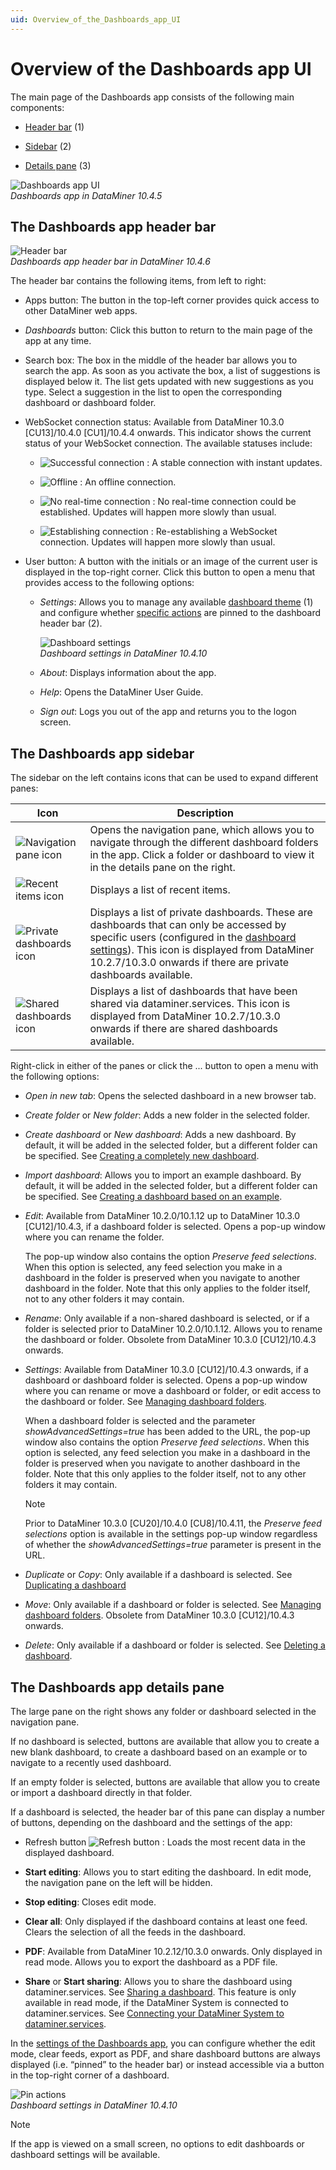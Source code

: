 ```yaml
---
uid: Overview_of_the_Dashboards_app_UI
---
```


# Overview of the Dashboards app UI

The main page of the Dashboards app consists of the following main components:

- [Header bar](#the-dashboards-app-header-bar) (1)

- [Sidebar](#the-dashboards-app-sidebar) (2)

- [Details pane](#the-dashboards-app-details-pane) (3)

![Dashboards app UI](~/user-guide/images/Dashboards_app_UI.png)<br>*Dashboards app in DataMiner 10.4.5*

## The Dashboards app header bar

![Header bar](~/user-guide/images/Dashboards_app_headerbar.png)<br>*Dashboards app header bar in DataMiner 10.4.6*

The header bar contains the following items, from left to right:

- Apps button: The button in the top-left corner provides quick access to other DataMiner web apps.

- *Dashboards* button: Click this button to return to the main page of the app at any time.

- Search box: The box in the middle of the header bar allows you to search the app. As soon as you activate the box, a list of suggestions is displayed below it. The list gets updated with new suggestions as you type. Select a suggestion in the list to open the corresponding dashboard or dashboard folder.

- WebSocket connection status: Available from DataMiner 10.3.0 [CU13]/10.4.0 [CU1]/10.4.4 onwards<!--RN 38676-->. This indicator shows the current status of your WebSocket connection. The available statuses include:

  - ![Successful connection](~/user-guide/images/WebSocket_Success.png) : A stable connection with instant updates.

  - ![Offline](~/user-guide/images/WebSocket_No_Connection.png) : An offline connection.

  - ![No real-time connection](~/user-guide/images/WebSocket_No_Real-Time_Connection.png) : No real-time connection could be established. Updates will happen more slowly than usual.

  - ![Establishing connection](~/user-guide/images/WebSocket_Establishing_Connection.gif) : Re-establishing a WebSocket connection. Updates will happen more slowly than usual.

- User button: A button with the initials or an image of the current user is displayed in the top-right corner. Click this button to open a menu that provides access to the following options:

  - *Settings*: Allows you to manage any available [dashboard theme](xref:Configuring_the_dashboard_layout) (1) and configure whether [specific actions](#the-dashboards-app-details-pane) are pinned to the dashboard header bar (2).

    ![Dashboard settings](~/user-guide/images/DashboardSettings.png)<br>*Dashboard settings in DataMiner 10.4.10*

  - *About*: Displays information about the app.

  - *Help*: Opens the DataMiner User Guide.

  - *Sign out*: Logs you out of the app and returns you to the logon screen.

## The Dashboards app sidebar

The sidebar on the left contains icons that can be used to expand different panes:

| Icon | Description |
|------|-------------|
| ![Navigation pane icon](~/user-guide/images/DashboardsX_navigation.png) | Opens the navigation pane, which allows you to navigate through the different dashboard folders in the app. Click a folder or dashboard to view it in the details pane on the right. |
| ![Recent items icon](~/user-guide/images/DashboardsX_recent.png) | Displays a list of recent items. |
| ![Private dashboards icon](~/user-guide/images/DashboardsX_private.png) | Displays a list of private dashboards. These are dashboards that can only be accessed by specific users (configured in the [dashboard settings](xref:Configuring_dashboard_security)). This icon is displayed from DataMiner 10.2.7/10.3.0 onwards if there are private dashboards available. |
| ![Shared dashboards icon](~/user-guide/images/DashboardsX_shared.png) | Displays a list of dashboards that have been shared via dataminer.services. This icon is displayed from DataMiner 10.2.7/10.3.0 onwards if there are shared dashboards available. |

Right-click in either of the panes or click the ... button to open a menu with the following options:

- *Open in new tab*: Opens the selected dashboard in a new browser tab.

- *Create folder* or *New folder*: Adds a new folder in the selected folder.

- *Create dashboard* or *New dashboard*: Adds a new dashboard. By default, it will be added in the selected folder, but a different folder can be specified. See [Creating a completely new dashboard](xref:Creating_a_completely_new_dashboard).

- *Import dashboard*: Allows you to import an example dashboard. By default, it will be added in the selected folder, but a different folder can be specified. See [Creating a dashboard based on an example](xref:Creating_a_dashboard_based_on_an_example).

- *Edit*: Available from DataMiner 10.2.0/10.1.12 up to DataMiner 10.3.0 [CU12]/10.4.3<!--RN 38278-->, if a dashboard folder is selected. Opens a pop-up window where you can rename the folder.

  The pop-up window also contains the option *Preserve feed selections*. When this option is selected, any feed selection you make in a dashboard in the folder is preserved when you navigate to another dashboard in the folder. Note that this only applies to the folder itself, not to any other folders it may contain.

- *Rename*: Only available if a non-shared dashboard is selected, or if a folder is selected prior to DataMiner 10.2.0/10.1.12. Allows you to rename the dashboard or folder. Obsolete from DataMiner 10.3.0 [CU12]/10.4.3 onwards<!--RN 38278-->.

- *Settings*: Available from DataMiner 10.3.0 [CU12]/10.4.3 onwards<!--RN 38278-->, if a dashboard or dashboard folder is selected. Opens a pop-up window where you can rename or move a dashboard or folder, or edit access to the dashboard or folder. See [Managing dashboard folders](xref:Managing_dashboard_folders).

  When a dashboard folder is selected and the parameter *showAdvancedSettings=true* has been added to the URL, the pop-up window also contains the option *Preserve feed selections*. When this option is selected, any feed selection you make in a dashboard in the folder is preserved when you navigate to another dashboard in the folder. Note that this only applies to the folder itself, not to any other folders it may contain.

  > [!NOTE]
  > Prior to DataMiner 10.3.0 [CU20]/10.4.0 [CU8]/10.4.11<!--RN 40709-->, the *Preserve feed selections* option is available in the settings pop-up window regardless of whether the *showAdvancedSettings=true* parameter is present in the URL.

- *Duplicate* or *Copy*: Only available if a dashboard is selected. See [Duplicating a dashboard](xref:Duplicating_a_dashboard)

- *Move*: Only available if a dashboard or folder is selected. See [Managing dashboard folders](xref:Managing_dashboard_folders). Obsolete from DataMiner 10.3.0 [CU12]/10.4.3 onwards<!--RN 38278-->.

- *Delete*: Only available if a dashboard or folder is selected. See [Deleting a dashboard](xref:Deleting_a_dashboard).

## The Dashboards app details pane

The large pane on the right shows any folder or dashboard selected in the navigation pane.

If no dashboard is selected, buttons are available that allow you to create a new blank dashboard, to create a dashboard based on an example or to navigate to a recently used dashboard.

If an empty folder is selected, buttons are available that allow you to create or import a dashboard directly in that folder.

If a dashboard is selected, the header bar of this pane can display a number of buttons, depending on the dashboard and the settings of the app:

- Refresh button ![Refresh button](~/user-guide/images/DashboardsX_refresh.png) : Loads the most recent data in the displayed dashboard.

- **Start editing**: Allows you to start editing the dashboard. In edit mode, the navigation pane on the left will be hidden.

- **Stop editing**: Closes edit mode.

- **Clear all**: Only displayed if the dashboard contains at least one feed. Clears the selection of all the feeds in the dashboard.

- **PDF**: Available from DataMiner 10.2.12/10.3.0 onwards. Only displayed in read mode. Allows you to export the dashboard as a PDF file.

- **Share** or **Start sharing**: Allows you to share the dashboard using dataminer.services. See [Sharing a dashboard](xref:Sharing_a_dashboard). This feature is only available in read mode, if the DataMiner System is connected to dataminer.services. See [Connecting your DataMiner System to dataminer.services](xref:Connecting_your_DataMiner_System_to_the_cloud).

In the [settings of the Dashboards app](#the-dashboards-app-header-bar), you can configure whether the edit mode, clear feeds, export as PDF, and share dashboard buttons are always displayed (i.e. “pinned” to the header bar) or instead accessible via a button in the top-right corner of a dashboard.

![Pin actions](~/user-guide/images/Pin_Actions.png)<br>*Dashboard settings in DataMiner 10.4.10*

> [!NOTE]
> If the app is viewed on a small screen, no options to edit dashboards or dashboard settings will be available.
